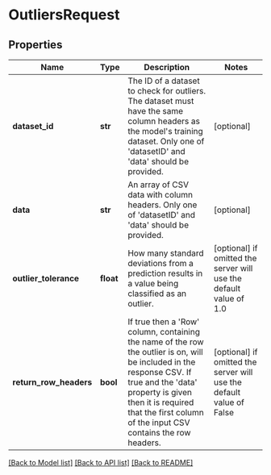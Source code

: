 # OutliersRequest


## Properties
Name | Type | Description | Notes
------------ | ------------- | ------------- | -------------
**dataset_id** | **str** | The ID of a dataset to check for outliers.  The dataset must have the same column headers as the model&#39;s training dataset.  Only one of &#39;datasetID&#39; and &#39;data&#39; should be provided. | [optional] 
**data** | **str** | An array of CSV data with column headers.  Only one of &#39;datasetID&#39; and &#39;data&#39; should be provided. | [optional] 
**outlier_tolerance** | **float** | How many standard deviations from a prediction results in a value being classified as an outlier. | [optional]  if omitted the server will use the default value of 1.0
**return_row_headers** | **bool** | If true then a &#39;Row&#39; column, containing the name of the row the outlier is on, will be included in the response CSV.  If true and the &#39;data&#39; property is given then it is required that the first column of the input CSV contains the row headers. | [optional]  if omitted the server will use the default value of False

[[Back to Model list]](../README.md#documentation-for-models) [[Back to API list]](../README.md#documentation-for-api-endpoints) [[Back to README]](../README.md)


